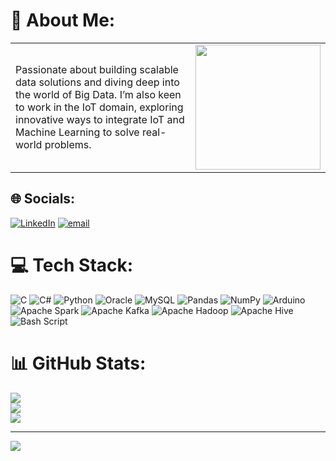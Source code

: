 # 💫 About Me:

<table>
<tr>
<td>
Passionate about building scalable data solutions and diving deep into the world of Big Data. I’m also keen to work in the IoT domain, exploring innovative ways to integrate IoT and Machine Learning to solve real-world problems.
</td>
<td>
<img src="https://media4.giphy.com/media/v1.Y2lkPTc5MGI3NjExdXQ3Yzhyd3g3MnQycnJ6bnp5dHJpdGtvcDFwdDZvYWNmcGk0cnZuOSZlcD12MV9pbnRlcm5hbF9naWZfYnlfaWQmY3Q9cw/1X7qqzWtr8jR4glBQt/giphy.gif" width="200" height="200"/>
</td>
</tr>
</table>



## 🌐 Socials:
[![LinkedIn](https://img.shields.io/badge/LinkedIn-%230077B5.svg?logo=linkedin&logoColor=white)](https://linkedin.com/in/https://www.linkedin.com/in/saiesh-rai-1539062b4/) [![email](https://img.shields.io/badge/Email-D14836?logo=gmail&logoColor=white)](mailto:saiesh.rai.st@gmail.com) 

# 💻 Tech Stack:
![C](https://img.shields.io/badge/c-%2300599C.svg?style=for-the-badge&logo=c&logoColor=white) ![C#](https://img.shields.io/badge/c%23-%23239120.svg?style=for-the-badge&logo=csharp&logoColor=white) ![Python](https://img.shields.io/badge/python-3670A0?style=for-the-badge&logo=python&logoColor=ffdd54) ![Oracle](https://img.shields.io/badge/Oracle-F80000?style=for-the-badge&logo=oracle&logoColor=white) ![MySQL](https://img.shields.io/badge/mysql-4479A1.svg?style=for-the-badge&logo=mysql&logoColor=white) ![Pandas](https://img.shields.io/badge/pandas-%23150458.svg?style=for-the-badge&logo=pandas&logoColor=white) ![NumPy](https://img.shields.io/badge/numpy-%23013243.svg?style=for-the-badge&logo=numpy&logoColor=white) ![Arduino](https://img.shields.io/badge/-Arduino-00979D?style=for-the-badge&logo=Arduino&logoColor=white) ![Apache Spark](https://img.shields.io/badge/Apache%20Spark-FDEE21?style=for-the-badge&logo=apachespark&logoColor=black) ![Apache Kafka](https://img.shields.io/badge/Apache%20Kafka-000?style=for-the-badge&logo=apachekafka) ![Apache Hadoop](https://img.shields.io/badge/Apache%20Hadoop-66CCFF?style=for-the-badge&logo=apachehadoop&logoColor=black) ![Apache Hive](https://img.shields.io/badge/Apache%20Hive-FDEE21?style=for-the-badge&logo=apachehive&logoColor=black) ![Bash Script](https://img.shields.io/badge/bash_script-%23121011.svg?style=for-the-badge&logo=gnu-bash&logoColor=white)
# 📊 GitHub Stats:
![](https://github-readme-stats.vercel.app/api?username=SaieshRai&theme=dark&hide_border=false&include_all_commits=false&count_private=false)<br/>
![](https://nirzak-streak-stats.vercel.app/?user=SaieshRai&theme=dark&hide_border=false)<br/>
![](https://github-readme-stats.vercel.app/api/top-langs/?username=SaieshRai&theme=dark&hide_border=false&include_all_commits=false&count_private=false&layout=compact)

---
[![](https://visitcount.itsvg.in/api?id=SaieshRai&icon=0&color=7)](https://visitcount.itsvg.in)

<!-- Proudly created with GPRM ( https://gprm.itsvg.in ) -->

